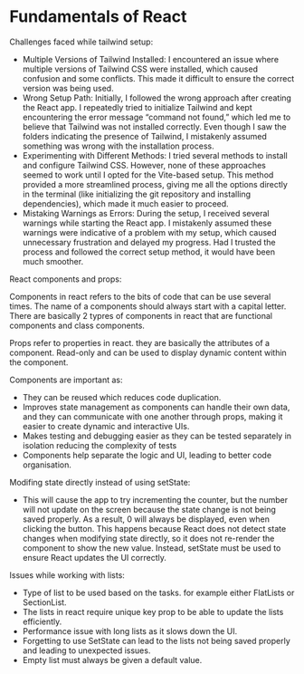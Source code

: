 # Fundamentals of React

Challenges faced while tailwind setup:

- Multiple Versions of Tailwind Installed: I encountered an issue where multiple versions of Tailwind CSS were installed, which caused confusion and some conflicts. This made it difficult to ensure the correct version was being used.
- Wrong Setup Path: Initially, I followed the wrong approach after creating the React app. I repeatedly tried to initialize Tailwind and kept encountering the error message “command not found,” which led me to believe that Tailwind was not installed correctly. Even though I saw the folders indicating the presence of Tailwind, I mistakenly assumed something was wrong with the installation process.
- Experimenting with Different Methods: I tried several methods to install and configure Tailwind CSS. However, none of these approaches seemed to work until I opted for the Vite-based setup. This method provided a more streamlined process, giving me all the options directly in the terminal (like initializing the git repository and installing dependencies), which made it much easier to proceed.
- Mistaking Warnings as Errors: During the setup, I received several warnings while starting the React app. I mistakenly assumed these warnings were indicative of a problem with my setup, which caused unnecessary frustration and delayed my progress. Had I trusted the process and followed the correct setup method, it would have been much smoother.

React components and props:

Components in react refers to the bits of code that can be use several times. The name of a components should always start with a capital letter. There are basically 2 typres of components in react that are functional components and class components.

Props refer to properties in react. they are basically the attributes of a component. Read-only and can be used to display dynamic content within the component.

Components are important as:

- They can be reused which reduces code duplication.
- Improves state management as components can handle their own data, and they can communicate with one another through props, making it easier to create dynamic and interactive UIs.
- Makes testing and debugging easier as they can be tested separately in isolation reducing the complexity of tests
- Components help separate the logic and UI, leading to better code organisation.

Modifing state directly instead of using setState:

- This will cause the app to try incrementing the counter, but the number will not update on the screen because the state change is not being saved properly. As a result, 0 will always be displayed, even when clicking the button.
This happens because React does not detect state changes when modifying state directly, so it does not re-render the component to show the new value. Instead, setState must be used to ensure React updates the UI correctly.

Issues while working with lists:

- Type of list to be used based on the tasks. for example either FlatLists or SectionList.
- The lists in react require unique key prop to be able to update the lists efficiently.
- Performance issue with long lists as it slows down the UI.
- Forgetting to use SetState can lead to the lists not being saved properly and leading to unexpected issues.
- Empty list must always be given a default value.
